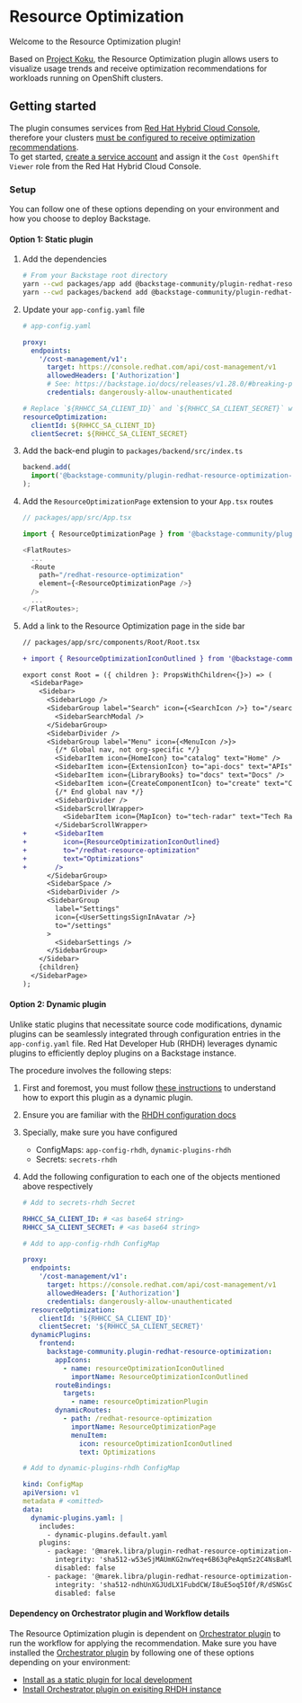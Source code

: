 # Resource Optimization

Welcome to the Resource Optimization plugin!

Based on [Project Koku](https://github.com/project-koku/koku), the Resource Optimization plugin allows users to visualize usage trends and receive optimization recommendations for workloads running on OpenShift clusters.

## Getting started

The plugin consumes services from [Red Hat Hybrid Cloud Console](https://console.redhat.com/openshift/cost-management/optimizations), therefore your clusters [must be configured to receive optimization recommendations](https://docs.redhat.com/en/documentation/cost_management_service/1-latest/html-single/getting_started_with_resource_optimization_for_openshift/index).  
To get started, [create a service account](https://console.redhat.com/application-services/service-accounts) and assign it the `Cost OpenShift Viewer` role from the Red Hat Hybrid Cloud Console.

### Setup

You can follow one of these options depending on your environment and how you choose to deploy Backstage.

#### Option 1: Static plugin

1. Add the dependencies

   ```sh
   # From your Backstage root directory
   yarn --cwd packages/app add @backstage-community/plugin-redhat-resource-optimization
   yarn --cwd packages/backend add @backstage-community/plugin-redhat-resource-optimization-backend
   ```

1. Update your `app-config.yaml` file

   ```yaml
   # app-config.yaml

   proxy:
     endpoints:
       '/cost-management/v1':
         target: https://console.redhat.com/api/cost-management/v1
         allowedHeaders: ['Authorization']
         # See: https://backstage.io/docs/releases/v1.28.0/#breaking-proxy-backend-plugin-protected-by-default
         credentials: dangerously-allow-unauthenticated

   # Replace `${RHHCC_SA_CLIENT_ID}` and `${RHHCC_SA_CLIENT_SECRET}` with the service account credentials.
   resourceOptimization:
     clientId: ${RHHCC_SA_CLIENT_ID}
     clientSecret: ${RHHCC_SA_CLIENT_SECRET}
   ```

1. Add the back-end plugin to `packages/backend/src/index.ts`

   ```ts
   backend.add(
     import('@backstage-community/plugin-redhat-resource-optimization-backend'),
   );
   ```

1. Add the `ResourceOptimizationPage` extension to your `App.tsx` routes

   ```ts
   // packages/app/src/App.tsx

   import { ResourceOptimizationPage } from '@backstage-community/plugin-redhat-resource-optimization';

   <FlatRoutes>
     ...
     <Route
       path="/redhat-resource-optimization"
       element={<ResourceOptimizationPage />}
     />
     ...
   </FlatRoutes>;
   ```

1. Add a link to the Resource Optimization page in the side bar

   ```diff
   // packages/app/src/components/Root/Root.tsx

   + import { ResourceOptimizationIconOutlined } from '@backstage-community/plugin-redhat-resource-optimization';

   export const Root = ({ children }: PropsWithChildren<{}>) => (
     <SidebarPage>
       <Sidebar>
         <SidebarLogo />
         <SidebarGroup label="Search" icon={<SearchIcon />} to="/search">
           <SidebarSearchModal />
         </SidebarGroup>
         <SidebarDivider />
         <SidebarGroup label="Menu" icon={<MenuIcon />}>
           {/* Global nav, not org-specific */}
           <SidebarItem icon={HomeIcon} to="catalog" text="Home" />
           <SidebarItem icon={ExtensionIcon} to="api-docs" text="APIs" />
           <SidebarItem icon={LibraryBooks} to="docs" text="Docs" />
           <SidebarItem icon={CreateComponentIcon} to="create" text="Create..." />
           {/* End global nav */}
           <SidebarDivider />
           <SidebarScrollWrapper>
             <SidebarItem icon={MapIcon} to="tech-radar" text="Tech Radar" />
           </SidebarScrollWrapper>
   +       <SidebarItem
   +         icon={ResourceOptimizationIconOutlined}
   +         to="/redhat-resource-optimization"
   +         text="Optimizations"
   +       />
         </SidebarGroup>
         <SidebarSpace />
         <SidebarDivider />
         <SidebarGroup
           label="Settings"
           icon={<UserSettingsSignInAvatar />}
           to="/settings"
         >
           <SidebarSettings />
         </SidebarGroup>
       </Sidebar>
       {children}
     </SidebarPage>
   );
   ```

#### Option 2: Dynamic plugin

Unlike static plugins that necessitate source code modifications, dynamic plugins can be seamlessly integrated through configuration entries in the `app-config.yaml` file.
Red Hat Developer Hub (RHDH) leverages dynamic plugins to efficiently deploy plugins on a Backstage instance.

The procedure involves the following steps:

1. First and foremost, you must follow [these instructions](https://github.com/janus-idp/backstage-showcase/blob/main/docs/dynamic-plugins/export-derived-package.md) to understand how to export this plugin as a dynamic plugin.
1. Ensure you are familiar with the [RHDH configuration docs](https://docs.redhat.com/en/documentation/red_hat_developer_hub/1.3/html/administration_guide_for_red_hat_developer_hub/assembly-add-custom-app-file-openshift_admin-rhdh#proc-add-custom-app-config-file-ocp-operator_admin-rhdh)
1. Specially, make sure you have configured

   - ConfigMaps: `app-config-rhdh`, `dynamic-plugins-rhdh`
   - Secrets: `secrets-rhdh`

1. Add the following configuration to each one of the objects mentioned above respectively

   ```yaml
   # Add to secrets-rhdh Secret

   RHHCC_SA_CLIENT_ID: # <as base64 string>
   RHHCC_SA_CLIENT_SECRET: # <as base64 string>
   ```

   ```yaml
   # Add to app-config-rhdh ConfigMap

   proxy:
     endpoints:
       '/cost-management/v1':
         target: https://console.redhat.com/api/cost-management/v1
         allowedHeaders: ['Authorization']
         credentials: dangerously-allow-unauthenticated
     resourceOptimization:
       clientId: '${RHHCC_SA_CLIENT_ID}'
       clientSecret: '${RHHCC_SA_CLIENT_SECRET}'
     dynamicPlugins:
       frontend:
         backstage-community.plugin-redhat-resource-optimization:
           appIcons:
             - name: resourceOptimizationIconOutlined
               importName: ResourceOptimizationIconOutlined
           routeBindings:
             targets:
               - name: resourceOptimizationPlugin
           dynamicRoutes:
             - path: /redhat-resource-optimization
               importName: ResourceOptimizationPage
               menuItem:
                 icon: resourceOptimizationIconOutlined
                 text: Optimizations
   ```

   ```yaml
   # Add to dynamic-plugins-rhdh ConfigMap

   kind: ConfigMap
   apiVersion: v1
   metadata # <omitted>
   data:
     dynamic-plugins.yaml: |
       includes:
         - dynamic-plugins.default.yaml
       plugins:
         - package: '@marek.libra/plugin-redhat-resource-optimization-dynamic@1.0.1'
           integrity: 'sha512-w53eSjMAUmKG2nwYeq+6B63qPeAqmSz2C4NsBaMleV4A8ST05yht/UK2pgHJTpxtLo0CYSq/+plR3s47xhO0aQ=='
           disabled: false
         - package: '@marek.libra/plugin-redhat-resource-optimization-backend-dynamic@1.0.0'
           integrity: 'sha512-ndhUnXGJUdLX1FubdCW/I8uE5oq5I0f/R/dSNGsCqD6Y/Uvcja5y8DE8W8hI+t2GnnEttuxehmjTBbjAT7sQRQ=='
           disabled: false
   ```

#### Dependency on Orchestrator plugin and Workflow details

The Resource Optimization plugin is dependent on [Orchestrator plugin](https://www.rhdhorchestrator.io/main/docs/) to run the workflow for applying the recommendation. Make sure you have installed the [Orchestrator plugin](https://www.rhdhorchestrator.io/main/docs/) by following one of these options depending on your environment:

- [Install as a static plugin for local development](https://github.com/redhat-developer/rhdh-plugins/tree/main/workspaces/orchestrator#install-as-a-static-plugin)
- [Install Orchestrator plugin on exisiting RHDH instance](https://www.rhdhorchestrator.io/main/docs/installation/)
